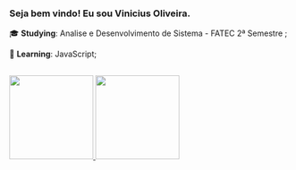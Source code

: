 ### Seja bem vindo! Eu sou Vinicius Oliveira.

🎓 **Studying**: Analise e Desenvolvimento de Sistema - FATEC 2ª Semestre ;

🌱 **Learning**: JavaScript;

##
 <div>
  <a href="https://github.com/vinioliveirar">
  <img height="150em" src="https://github-readme-stats.vercel.app/api?username=vinioliveirar&show_icons=true&theme=cobalt&include_all_commits=true&count_private=true"/>
  <img height="150em" src="https://github-readme-stats.vercel.app/api/top-langs/?username=vinioliveirar&layout=compact&langs_count=7&theme=cobalt"/>
</div>
  
##

